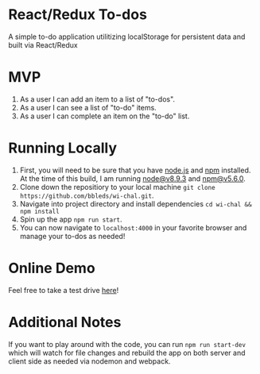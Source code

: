 # React/Redux To-dos
A simple to-do application utilitizing localStorage for persistent data and built via React/Redux 

# MVP
 1. As a user I can add an item to a list of "to-dos".
 2. As a user I can see a list of "to-do" items.
 3. As a user I can complete an item on the "to-do" list.

# Running Locally
  1. First, you will need to be sure that you have [node.js](https://nodejs.org/en/) and [npm](https://www.npmjs.com/) installed. At the time of this build, I am running node@v8.9.3 and npm@v5.6.0.
  2. Clone down the repositiory to your local machine ```git clone https://github.com/bbleds/wi-chal.git```.
  3. Navigate into project directory and install dependencies ```cd wi-chal && npm install```
  4. Spin up the app ```npm run start```. 
  5. You can now navigate to ```localhost:4000``` in your favorite browser and manage your to-dos as needed!
  
  # Online Demo
  Feel free to take a test drive [here](http://bbledsoe.io/react-redux-todos)!
  
  # Additional Notes
  If you want to play around with the code, you can run ```npm run start-dev``` which will watch for file changes and rebuild the app on both server and client side as needed via nodemon and webpack.
  
